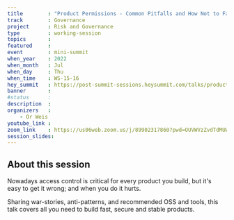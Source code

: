 ```yaml
---
title        : "Product Permissions - Common Pitfalls and How Not to Fall For Them"
track        : Governance
project      : Risk and Governance
type         : working-session
topics       : 
featured     :
event        : mini-summit
when_year    : 2022
when_month   : Jul
when_day     : Thu
when_time    : WS-15-16
hey_summit   : https://post-summit-sessions.heysummit.com/talks/product-permissions-common-pitfalls-and-how-not-to-fall-for-them/
banner       : 
#status      : 
description  :
organizers   :
    - Or Weis
youtube_link : 
zoom_link    : https://us06web.zoom.us/j/89902317860?pwd=OUVWVzZvdTdMUWpKMnNyMTRDeHdKUT09
session_slides:
---
```




## About this session
Nowadays access control is critical for every product you build, but it's easy to get it wrong; and when you do it hurts.

Sharing war-stories,  anti-patterns, and recommended OSS and tools, this talk covers all you need to build fast, secure and stable products. 
